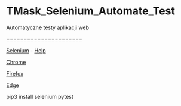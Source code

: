 # TMask_Selenium_Automate_Test
Automatyczne testy aplikacji web


======================


[Selenium](https://selenium-python.readthedocs.io/locating-elements.html) - [Help](https://selenium-python.readthedocs.io/locating-elements.html)


[Chrome](https://chromedriver.chromium.org/downloads)

[Firefox](https://github.com/mozilla/geckodriver/releases)

[Edge](https://developer.microsoft.com/en-us/microsoft-edge/tools/webdriver/)


pip3 install selenium pytest


